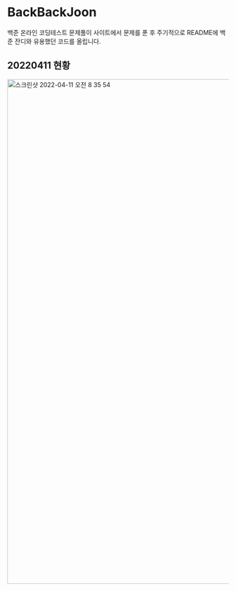 # BackBackJoon
백준 온라인 코딩테스트 문제풀이 사이트에서 문제를 푼 후 주기적으로 README에 백준 잔디와 유용했던 코드를 올립니다.

## 20220411 현황
<img width="1150" alt="스크린샷 2022-04-11 오전 8 35 54" src="https://user-images.githubusercontent.com/65931336/162644803-cc4ffbce-781b-4c3d-a26d-f37d12f565a4.png">
